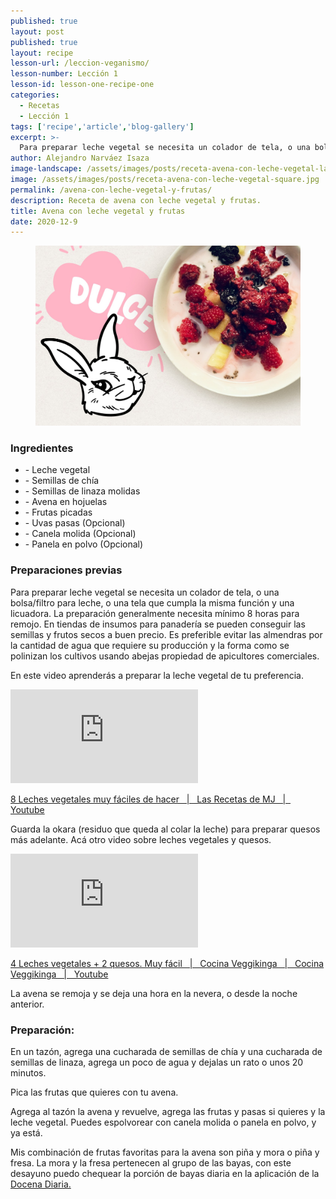```yaml
---
published: true
layout: post
published: true
layout: recipe
lesson-url: /leccion-veganismo/
lesson-number: Lección 1
lesson-id: lesson-one-recipe-one
categories:
  - Recetas
  - Lección 1
tags: ['recipe','article','blog-gallery']
excerpt: >-
  Para preparar leche vegetal se necesita un colador de tela, o una bolsa/filtro para leche, o una tela que cumpla la misma función y una licuadora. La preparación generalmente necesita mínimo 8 horas para remojo. En tiendas de insumos para panadería se pueden conseguir las semillas y frutos secos a buen precio. Es preferible evitar las almendras por la cantidad de agua que requiere su producción y la forma como se polinizan los cultivos usando abejas propiedad de apicultores comerciales.
author: Alejandro Narváez Isaza
image-landscape: /assets/images/posts/receta-avena-con-leche-vegetal-landscape.jpg
image: /assets/images/posts/receta-avena-con-leche-vegetal-square.jpg
permalink: /avena-con-leche-vegetal-y-frutas/
description: Receta de avena con leche vegetal y frutas.
title: Avena con leche vegetal y frutas
date: 2020-12-9
---
```

<figure>
  <img src="../assets/images/posts/receta-avena-con-leche-vegetal-landscape.jpg">
</figure>

<h3>Ingredientes</h3>

<ul>
  <li>- Leche vegetal</li>
  <li>- Semillas de chía</li>
  <li>- Semillas de linaza molidas</li>
  <li>- Avena en hojuelas</li>
  <li>- Frutas picadas</li>
  <li>- Uvas pasas (Opcional)</li>
  <li>- Canela molida (Opcional)</li>
  <li>- Panela en polvo (Opcional)</li>
</ul>

<h3>Preparaciones previas</h3>

<p class="post-content-p post-content-space">Para preparar leche vegetal se necesita un colador de tela, o una bolsa/filtro para leche, o una tela que cumpla la misma función y una licuadora. La preparación generalmente necesita mínimo 8 horas para remojo. En tiendas de insumos para panadería se pueden conseguir las semillas y frutos secos a buen precio. Es preferible evitar las almendras por la cantidad de agua que requiere su producción y la forma como se polinizan los cultivos usando abejas propiedad de apicultores comerciales.
</p>

<p class="post-content-p post-content-space">En este video aprenderás a preparar la leche vegetal de tu preferencia.</p>

<div class="video-wrapper">
  <iframe src="https://www.youtube.com/embed/SrKjL3yVU6w" frameborder="0" allow="accelerometer; autoplay; clipboard-write; encrypted-media; gyroscope; picture-in-picture" allowfullscreen></iframe>  
</div>

<a class="caption" href="https://www.youtube.com/watch?v=SrKjL3yVU6w" target="_blank">8 Leches vegetales muy fáciles de hacer &nbsp; &#124; &nbsp; Las Recetas de MJ &nbsp; &#124; &nbsp; Youtube</a>

<p class="post-content-p post-content-space">Guarda la okara (residuo que queda al colar la leche) para preparar quesos más adelante. Acá otro video sobre leches vegetales y quesos.</p>

<div class="video-wrapper">
	<iframe src="https://www.youtube.com/embed/caIojdZGe_c" frameborder="0" allow="accelerometer; autoplay; clipboard-write; encrypted-media; gyroscope; picture-in-picture" allowfullscreen></iframe>
</div>

<a class="caption" href="https://www.youtube.com/watch?v=caIojdZGe_c">4 Leches vegetales + 2 quesos. Muy fácil &nbsp; &#124; &nbsp; Cocina Veggikinga &nbsp; &#124; &nbsp; Cocina Veggikinga &nbsp; &#124; &nbsp; Youtube</a>

<p class="post-content-p post-content-space">La avena se remoja y se deja una hora en la nevera, o desde la noche anterior.</p>

<h3>Preparación:</h3>

<p class="post-content-p post-content-space">En un tazón, agrega una cucharada de semillas de chía y una cucharada de semillas de linaza, agrega un poco de agua y dejalas un rato o unos 20 minutos.</p>

<p class="post-content-p post-content-space">Pica las frutas que quieres con tu avena.</p>

<p class="post-content-p post-content-space">Agrega al tazón la avena y revuelve, agrega las frutas y pasas si quieres y la leche vegetal. Puedes espolvorear con canela molida o panela en polvo, y ya está.<p>

<p class="post-content-p post-content-half-space">Mis combinación de frutas favoritas para la avena son piña y mora o piña y fresa. La mora y la fresa pertenecen al grupo de las bayas, con este desayuno puedo chequear la porción de bayas diaria en la aplicación de la <a class="link" href="https://nutritionfacts.org/es/video/la-docena-diaria-del-dr-greger-2/" target="_blank">Docena Diaria.</a><p>
